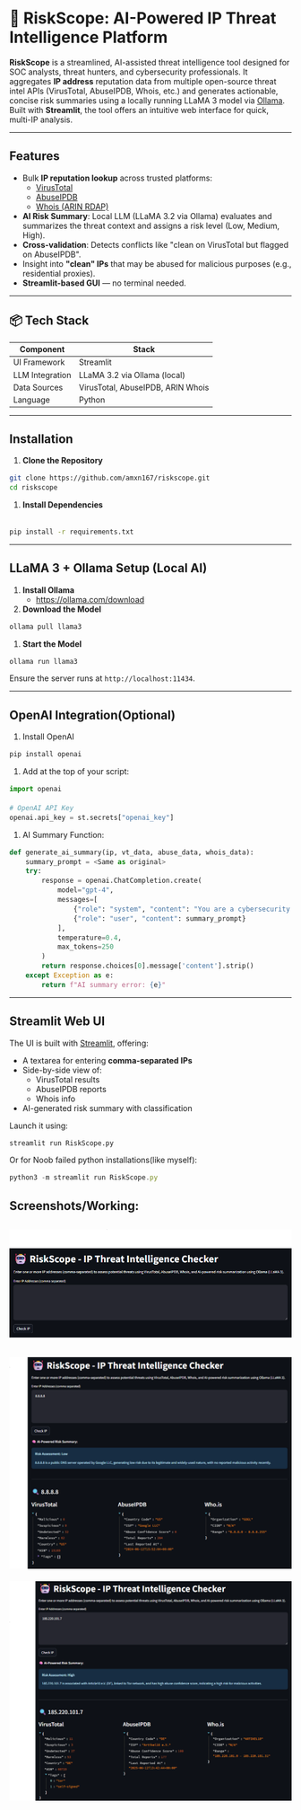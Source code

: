 # 🤖 RiskScope: AI-Powered IP Threat Intelligence Platform

**RiskScope** is a streamlined, AI-assisted threat intelligence tool designed for SOC analysts, threat hunters, and cybersecurity professionals. It aggregates **IP address** reputation data from multiple open-source threat intel APIs (VirusTotal, AbuseIPDB, Whois, etc.) and generates actionable, concise risk summaries using a locally running LLaMA 3 model via [Ollama](https://ollama.com/). Built with **Streamlit**, the tool offers an intuitive web interface for quick, multi-IP analysis.

---

##  Features

-  Bulk **IP reputation lookup** across trusted platforms:
    - [VirusTotal](https://virustotal.com/)
    - [AbuseIPDB](https://abuseipdb.com/)
    - [Whois (ARIN RDAP)](https://rdap.arin.net/)
-  **AI Risk Summary**: Local LLM (LLaMA 3.2 via Ollama) evaluates and summarizes the threat context and assigns a risk level (Low, Medium, High).
-  **Cross-validation**: Detects conflicts like "clean on VirusTotal but flagged on AbuseIPDB".
-  Insight into **"clean" IPs** that may be abused for malicious purposes (e.g., residential proxies).
-  **Streamlit-based GUI** — no terminal needed.

---

## 📦 Tech Stack

| Component | Stack |
| --- | --- |
| UI Framework | Streamlit |
| LLM Integration | LLaMA 3.2 via Ollama (local) |
| Data Sources | VirusTotal, AbuseIPDB, ARIN Whois |
| Language | Python |

---

##  Installation

1. **Clone the Repository**

```bash
git clone https://github.com/amxn167/riskscope.git
cd riskscope
```

1. **Install Dependencies**

```bash

pip install -r requirements.txt

```

---

##  LLaMA 3 + Ollama Setup (Local AI)

1. **Install Ollama**
    - https://ollama.com/download
2. **Download the Model**

```bash
ollama pull llama3
```

1. **Start the Model**

```bash
ollama run llama3
```

Ensure the server runs at `http://localhost:11434`.

---
## OpenAI Integration(Optional)

1. Install OpenAI

```jsx
pip install openai
```

1. Add at the top of your script:

```python
import openai

# OpenAI API Key
openai.api_key = st.secrets["openai_key"]

```

1. AI Summary Function:

```python
def generate_ai_summary(ip, vt_data, abuse_data, whois_data):
    summary_prompt = <Same as original>
    try:
        response = openai.ChatCompletion.create(
            model="gpt-4",
            messages=[
                {"role": "system", "content": "You are a cybersecurity analyst generating risk summaries based on threat intel reports."},
                {"role": "user", "content": summary_prompt}
            ],
            temperature=0.4,
            max_tokens=250
        )
        return response.choices[0].message['content'].strip()
    except Exception as e:
        return f"AI summary error: {e}"
```
---
##  Streamlit Web UI

The UI is built with [Streamlit](https://streamlit.io/), offering:

- A textarea for entering **comma-separated IPs**
- Side-by-side view of:
    - VirusTotal results
    - AbuseIPDB reports
    - Whois info
- AI-generated risk summary with classification

Launch it using:

```bash
streamlit run RiskScope.py
```

Or for Noob failed python installations(like myself):

```jsx
python3 -m streamlit run RiskScope.py
```

## Screenshots/Working:
![image.png](https://github.com/amxn167/RiskScope/blob/main/Screenshots/Base.png)
---
![image.png](https://github.com/amxn167/RiskScope/blob/main/Screenshots/Clean.png)
---
![image.png](https://github.com/amxn167/RiskScope/blob/main/Screenshots/Malicious.png)
